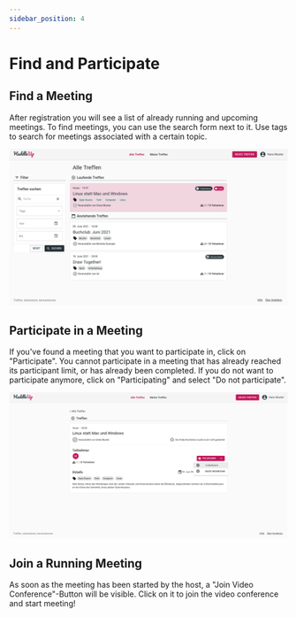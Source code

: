 ```yaml
---
sidebar_position: 4
---
```


# Find and Participate

## Find a Meeting

After registration you will see a list of already running and upcoming meetings. To find meetings, you can use the search form next to it. Use tags to search for meetings associated with a certain topic.

![Startseite](/img/alle-treffen.png)

## Participate in a Meeting

If you've found a meeting that you want to participate in, click on "Participate". You cannot participate in a meeting that has already reached its participant limit, or has already been completed. If you do not want to participate anymore, click on "Participating" and select "Do not participate".

![Startseite](/img/detailansicht-teilnehmen.png)

## Join a Running Meeting

As soon as the meeting has been started by the host, a "Join Video Conference"-Button will be visible. Click on it to join the video conference and start meeting!
